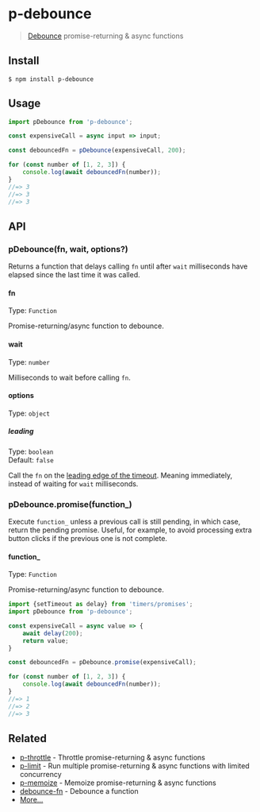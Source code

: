 # p-debounce

> [Debounce](https://css-tricks.com/debouncing-throttling-explained-examples/) promise-returning & async functions

## Install

```
$ npm install p-debounce
```

## Usage

```js
import pDebounce from 'p-debounce';

const expensiveCall = async input => input;

const debouncedFn = pDebounce(expensiveCall, 200);

for (const number of [1, 2, 3]) {
	console.log(await debouncedFn(number));
}
//=> 3
//=> 3
//=> 3
```

## API

### pDebounce(fn, wait, options?)

Returns a function that delays calling `fn` until after `wait` milliseconds have elapsed since the last time it was called.

#### fn

Type: `Function`

Promise-returning/async function to debounce.

#### wait

Type: `number`

Milliseconds to wait before calling `fn`.

#### options

Type: `object`

##### leading

Type: `boolean`\
Default: `false`

Call the `fn` on the [leading edge of the timeout](https://css-tricks.com/debouncing-throttling-explained-examples/#article-header-id-1). Meaning immediately, instead of waiting for `wait` milliseconds.

### pDebounce.promise(function_)

Execute `function_` unless a previous call is still pending, in which case, return the pending promise. Useful, for example, to avoid processing extra button clicks if the previous one is not complete.

#### function_

Type: `Function`

Promise-returning/async function to debounce.

```js
import {setTimeout as delay} from 'timers/promises';
import pDebounce from 'p-debounce';

const expensiveCall = async value => {
	await delay(200);
	return value;
}

const debouncedFn = pDebounce.promise(expensiveCall);

for (const number of [1, 2, 3]) {
	console.log(await debouncedFn(number));
}
//=> 1
//=> 2
//=> 3
```

## Related

- [p-throttle](https://github.com/sindresorhus/p-throttle) - Throttle promise-returning & async functions
- [p-limit](https://github.com/sindresorhus/p-limit) - Run multiple promise-returning & async functions with limited concurrency
- [p-memoize](https://github.com/sindresorhus/p-memoize) - Memoize promise-returning & async functions
- [debounce-fn](https://github.com/sindresorhus/debounce-fn) - Debounce a function
- [More…](https://github.com/sindresorhus/promise-fun)
